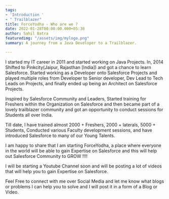 ```yaml
---
tags:
- 'Introduction '
- " Trailblazer"
title: ForceYodha - Who are we ?
date: 2022-01-28T00:00:00.000+05:30
author: Sahil Batra
featuredimg: "/assets/img/mylogo.png"
summary: A journey from a Java Developer to a Trailblazer.

---
```

I started my IT career in 2011 and started working on Java Projects. In, 2014 Shifted to Pinkcity(Jaipur, Rajasthan \[India\]) and got a chance to learn Salesforce. Started working as a Developer onto Salesforce Projects and played multiple roles from Developer to Senior developer, Dev Lead to Tech Leads on Projects, and finally ended up being an Architect on Salesforce Projects.

Inspired by Salesforce Community and Leaders, Started training for Freshers within the Organization on Salesforce and then became part of a lovely trailblazer community and got an opportunity to conduct sessions for Students all over India.

Till date, I have trained almost 2000 + Freshers, 2000 + laterals, 5000 + Students, Conducted various Faculty development sessions, and have introduced Salesforce to many of our Young Talents.

I am happy to share that I am starting ForceYodha, a place where everyone in the world will be able to gain Expertise on Salesforce and this will help out Salesforce Community to GROW !!!!

I will be starting a Youtube Channel soon and will be posting a lot of videos that will help you to gain Expertise on Salesforce.

Feel Free to connect with me over Social Media and let me know what blogs or problems I can help you to solve and I will post it in a form of a Blog or Video.